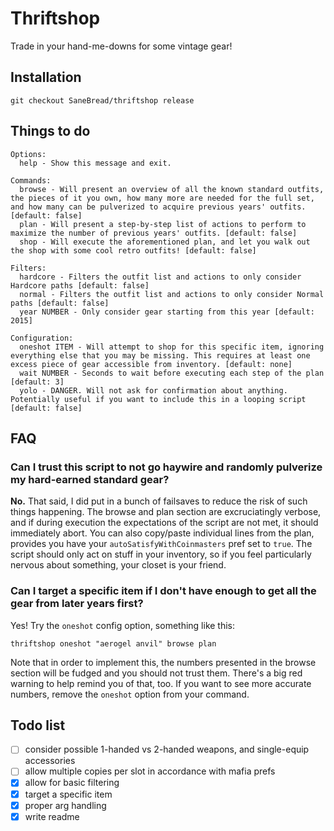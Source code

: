 # Thriftshop

Trade in your hand-me-downs for some vintage gear!

## Installation

```
git checkout SaneBread/thriftshop release
```

## Things to do

```
Options:
  help - Show this message and exit.

Commands:
  browse - Will present an overview of all the known standard outfits, the pieces of it you own, how many more are needed for the full set, and how many can be pulverized to acquire previous years' outfits. [default: false]
  plan - Will present a step-by-step list of actions to perform to maximize the number of previous years' outfits. [default: false]
  shop - Will execute the aforementioned plan, and let you walk out the shop with some cool retro outfits! [default: false]

Filters:
  hardcore - Filters the outfit list and actions to only consider Hardcore paths [default: false]
  normal - Filters the outfit list and actions to only consider Normal paths [default: false]
  year NUMBER - Only consider gear starting from this year [default: 2015]

Configuration:
  oneshot ITEM - Will attempt to shop for this specific item, ignoring everything else that you may be missing. This requires at least one excess piece of gear accessible from inventory. [default: none]
  wait NUMBER - Seconds to wait before executing each step of the plan [default: 3]
  yolo - DANGER. Will not ask for confirmation about anything. Potentially useful if you want to include this in a looping script [default: false]
```

## FAQ

### Can I trust this script to not go haywire and randomly pulverize my hard-earned standard gear?

**No.** That said, I did put in a bunch of failsaves to reduce the risk of such things happening. The browse and plan section are excruciatingly verbose, and if during execution the expectations of the script are not met, it should immediately abort. You can also copy/paste individual lines from the plan, provides you have your `autoSatisfyWithCoinmasters` pref set to `true`. The script should only act on stuff in your inventory, so if you feel particularly nervous about something, your closet is your friend.

### Can I target a specific item if I don't have enough to get all the gear from later years first?

Yes! Try the `oneshot` config option, something like this:

```
thriftshop oneshot "aerogel anvil" browse plan
```

Note that in order to implement this, the numbers presented in the browse section will be fudged and you should not trust them. There's a big red warning to help remind you of that, too. If you want to see more accurate numbers, remove the `oneshot` option from your command.

## Todo list

- [ ] consider possible 1-handed vs 2-handed weapons, and single-equip accessories
- [ ] allow multiple copies per slot in accordance with mafia prefs
- [x] allow for basic filtering
- [x] target a specific item
- [x] proper arg handling
- [x] write readme
